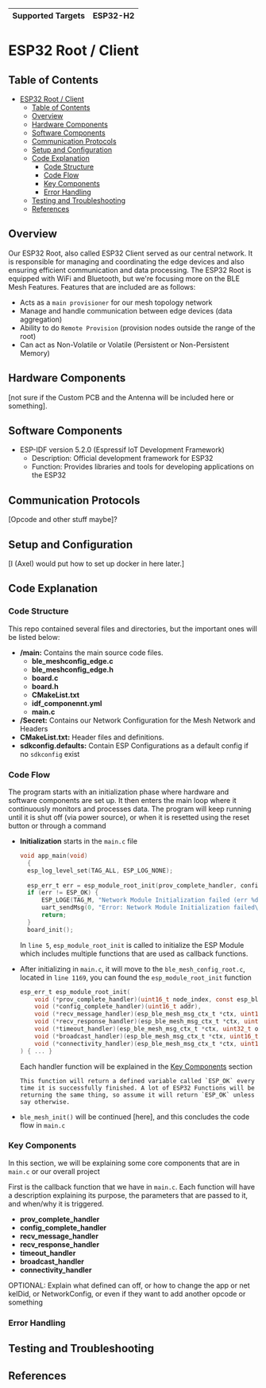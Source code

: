 | Supported Targets | ESP32-H2 | 
| ----------------- | -------- | 

ESP32 Root / Client
==================================
## Table of Contents
- [ESP32 Root / Client](#esp32-root--client)
  - [Table of Contents](#table-of-contents)
  - [Overview](#overview)
  - [Hardware Components](#hardware-components)
  - [Software Components](#software-components)
  - [Communication Protocols](#communication-protocols)
  - [Setup and Configuration](#setup-and-configuration)
  - [Code Explanation](#code-explanation)
    - [Code Structure](#code-structure)
    - [Code Flow](#code-flow)
    - [Key Components](#key-components)
    - [Error Handling](#error-handling)
  - [Testing and Troubleshooting](#testing-and-troubleshooting)
  - [References](#references)

## Overview
Our ESP32 Root, also called ESP32 Client served as our central network. It is responsible for managing and coordinating the edge devices and also ensuring efficient communication and data processing. The ESP32 Root is equipped with WiFi and Bluetooth, but we're focusing more on the BLE Mesh Features. Features that are included are as follows:
- Acts as a `main provisioner` for our mesh topology network
- Manage and handle communication between edge devices (data aggregation)
- Ability to do `Remote Provision` (provision nodes outside the range of the root)
- Can act as Non-Volatile or Volatile (Persistent or Non-Persistent Memory)
      
## Hardware Components
[not sure if the Custom PCB and the Antenna will be included here or something].

## Software Components
- ESP-IDF version 5.2.0 (Espressif IoT Development Framework)
  - Description: Official development framework for ESP32
  - Function: Provides libraries and tools for developing applications on the ESP32
  
## Communication Protocols
[Opcode and other stuff maybe]?

## Setup and Configuration
[I (Axel) would put how to set up docker in here later.]

## Code Explanation
### Code Structure
This repo contained several files and directories, but the important ones will be listed below:
- **/main:** Contains the main source code files.
  - **ble_meshconfig_edge.c**
  - **ble_meshconfig_edge.h**
  - **board.c**
  - **board.h**
  - **CMakeList.txt**
  - **idf_componennt.yml**
  - **main.c**
- **/Secret:** Contains our Network Configuration for the Mesh Network and Headers
- **CMakeList.txt:** Header files and definitions.
- **sdkconfig.defaults:** Contain ESP Configurations as a default config if no `sdkconfig` exist

### Code Flow
The program starts with an initialization phase where hardware and software components are set up. It then enters the main loop where it continuously monitors and processes data. The program will keep running until it is shut off (via power source), or when it is resetted using the reset button or through a command

- **Initialization** starts in the `main.c` file
  ```c
  void app_main(void)
    {
    esp_log_level_set(TAG_ALL, ESP_LOG_NONE);
    
    esp_err_t err = esp_module_root_init(prov_complete_handler, config_complete_handler, recv_message_handler, recv_response_handler, timeout_handler, broadcast_handler, connectivity_handler);
    if (err != ESP_OK) {
        ESP_LOGE(TAG_M, "Network Module Initialization failed (err %d)", err);
        uart_sendMsg(0, "Error: Network Module Initialization failed\n");
        return;
    }
    board_init();
  ```
  In `line 5`, `esp_module_root_init` is called to initialize the ESP Module which includes multiple functions that are used as callback functions.

- After initializing in `main.c`, it will move to the `ble_mesh_config_root.c`, located in `line 1169`, you can found the `esp_module_root_init` function
  ```c
  esp_err_t esp_module_root_init(
      void (*prov_complete_handler)(uint16_t node_index, const esp_ble_mesh_octet16_t uuid, uint16_t addr, uint8_t element_num, uint16_t net_idx),
      void (*config_complete_handler)(uint16_t addr),
      void (*recv_message_handler)(esp_ble_mesh_msg_ctx_t *ctx, uint16_t length, uint8_t *msg_ptr),
      void (*recv_response_handler)(esp_ble_mesh_msg_ctx_t *ctx, uint16_t length, uint8_t *msg_ptr),
      void (*timeout_handler)(esp_ble_mesh_msg_ctx_t *ctx, uint32_t opcode),
      void (*broadcast_handler)(esp_ble_mesh_msg_ctx_t *ctx, uint16_t length, uint8_t *msg_ptr),
      void (*connectivity_handler)(esp_ble_mesh_msg_ctx_t *ctx, uint16_t length, uint8_t *msg_ptr)
  ) { ... }
  ```
  Each handler function will be explained in the [Key Components](#key-components) section

  ```
  This function will return a defined variable called `ESP_OK` every time it is successfully finished. A lot of ESP32 Functions will be returning the same thing, so assume it will return `ESP_OK` unless say otherwise.
- `ble_mesh_init()` will be continued [here], and this concludes the code flow in `main.c`

### Key Components
In this section, we will be explaining some core components that are in `main.c` or our overall project

First is the callback function that we have in `main.c`. Each function will have a description explaining its purpose, the parameters that are passed to it, and when/why it is triggered.
- **prov_complete_handler**
- **config_complete_handler**
- **recv_message_handler**
- **recv_response_handler**
- **timeout_handler**
- **broadcast_handler**
- **connectivity_handler**

OPTIONAL:
Explain what defined can off, or how to change the app or net keIDid, or NetworkConfig, or even if they want to add another opcode or something

### Error Handling

## Testing and Troubleshooting

## References
